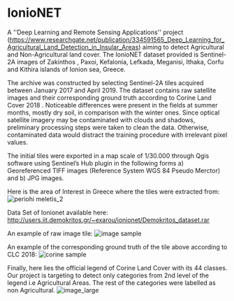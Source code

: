 # IonioNET
A ''Deep Learning and Remote Sensing Applications'' project (https://www.researchgate.net/publication/334591565_Deep_Learning_for_Agricultural_Land_Detection_in_Insular_Areas) aiming to detect Agricultural and Non-Agricultural land cover. The IonioNET dataset provided is Sentinel-2A images of  Zakinthos , Paxoi, Kefalonia, Lefkada, Meganisi, Ithaka, Corfu and Kithira islands of Ionion sea, Greece.
 
The archive was constructed by selecting Sentinel-2A
tiles acquired between January 2017 and April 2019.
The dataset contains raw satellite images and their corresponding ground truth according to Corine Land Cover 2018 . 
Noticeable differences were present in the fields at summer
months, mostly dry soil, in comparison with the winter ones.
Since optical satellite imagery may be contaminated with
clouds and shadows, preliminary processing steps were
taken to clean the data. Otherwise, contaminated data would
distract the training procedure with irrelevant pixel values.

The initial tiles were exported in a map scale of 1/30.000
through Qgis software using Sentinel’s Hub plugin in the following
forms a) Georeferenced TIFF images (Reference System
WGS 84 Pseudo Merctor) and b) JPG images.

Here is the area of Interest in Greece where the tiles were extracted from:
![periohi meletis_2](https://user-images.githubusercontent.com/27006471/58387905-ba553a80-801f-11e9-9266-f5f029410b69.jpg)

Data Set of Ionionet available here: http://users.iit.demokritos.gr/~exarou/ionionet/Demokritos_dataset.rar

An example of raw image tile:
![image sample](https://user-images.githubusercontent.com/27006471/59543373-731de380-8f13-11e9-946d-afe653cfa226.jpg)



An example of the corresponding ground truth of the tile above according to CLC 2018:
![corine sample](https://user-images.githubusercontent.com/27006471/59543388-a496af00-8f13-11e9-9ab0-0dcb958812a9.jpg)




Finally, here lies the official legend of Corine Land Cover with its 44 classes.
Our project is targeting to detect only categories from 2nd level of the legend i.e Agricultural Areas.
The rest of the categories were labelled as non Agricultural.
![image_large](https://user-images.githubusercontent.com/27006471/58387901-942f9a80-801f-11e9-9b93-72917d9015e3.png)
